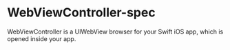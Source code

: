 # WebViewController-spec
WebViewController is a UIWebView browser for your Swift iOS app, which is opened inside your app.

